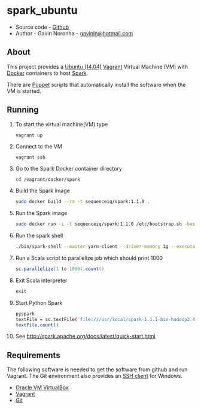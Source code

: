 spark_ubuntu
============

* Source code - [Github][1]
* Author - Gavin Noronha - <gavinln@hotmail.com>

[1]: https://github.com/gavinln/spark_ubuntu.git

About
-----

This project provides a [Ubuntu (14.04)][2] [Vagrant][3] Virtual Machine (VM)
with [Docker][4] containers to host [Spark][5].

[2]: http://releases.ubuntu.com/14.04/
[3]: http://www.vagrantup.com/
[4]: https://www.docker.com/
[5]: https://spark.apache.org/

There are [Puppet][6] scripts that automatically install the software when the VM is started.

[6]: http://puppetlabs.com/

Running
-------

1. To start the virtual machine(VM) type

    ```
    vagrant up
    ```

2. Connect to the VM

    ```
    vagrant ssh
    ```

3. Go to the Spark Docker container directory

    ```bash
    cd /vagrant/docker/spark
    ```

4. Build the Spark image

    ```bash
    sudo docker build --rm -t sequenceiq/spark:1.1.0 .
    ```
5. Run the Spark image

    ```bash
    sudo docker run -i -t sequenceiq/spark:1.1.0 /etc/bootstrap.sh -bash
    ```

6. Run the spark shell

    ```bash
    ./bin/spark-shell --master yarn-client --driver-memory 1g --executor-memory 1g --executor-cores 1
    ```

7. Run a Scala script to parallelize job which should print 1000

    ```scala
    sc.parallelize(1 to 1000).count()
    ```

8. Exit Scala interpreter

    ```scala
    exit
    ```
9. Start Python Spark

    ```bash
    pyspark
    textFile = sc.textFile('file:///usr/local/spark-1.1.1-bin-hadoop2.4/README.md')
    textFile.count()
    ```

10. See http://spark.apache.org/docs/latest/quick-start.html


Requirements
------------

The following software is needed to get the software from github and run
Vagrant. The Git environment also provides an [SSH client][7] for Windows.

* [Oracle VM VirtualBox][8]
* [Vagrant][9]
* [Git][10]

[7]: http://en.wikipedia.org/wiki/Secure_Shell
[8]: https://www.virtualbox.org/
[9]: http://vagrantup.com/
[10]: http://git-scm.com/

